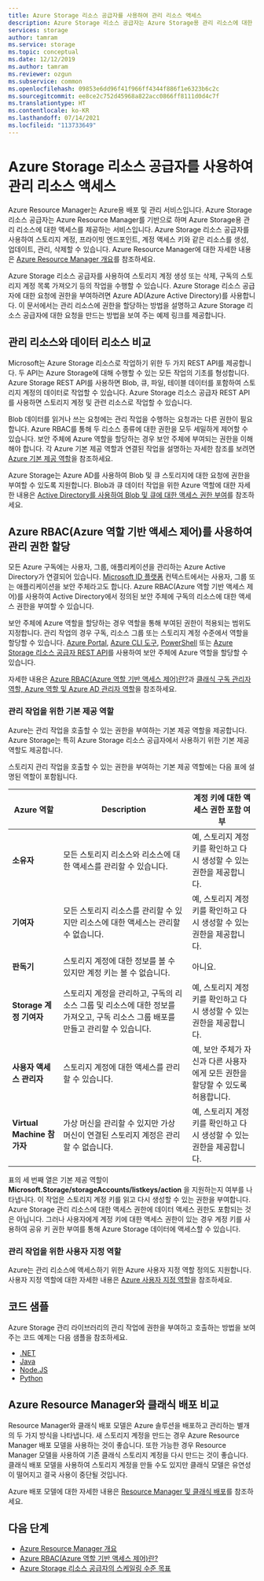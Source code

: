 ```yaml
---
title: Azure Storage 리소스 공급자를 사용하여 관리 리소스 액세스
description: Azure Storage 리소스 공급자는 Azure Storage용 관리 리소스에 대한 액세스를 제공하는 서비스입니다. Azure Storage 리소스 공급자를 사용하여 스토리지 계정, 프라이빗 엔드포인트, 계정 액세스 키와 같은 리소스를 생성, 업데이트, 관리, 삭제할 수 있습니다.
services: storage
author: tamram
ms.service: storage
ms.topic: conceptual
ms.date: 12/12/2019
ms.author: tamram
ms.reviewer: ozgun
ms.subservice: common
ms.openlocfilehash: 09853e6dd96f41f966ff4344f886f1e6323b6c2c
ms.sourcegitcommit: ee8ce2c752d45968a822acc0866ff8111d0d4c7f
ms.translationtype: HT
ms.contentlocale: ko-KR
ms.lasthandoff: 07/14/2021
ms.locfileid: "113733649"
---
```

# <a name="use-the-azure-storage-resource-provider-to-access-management-resources"></a>Azure Storage 리소스 공급자를 사용하여 관리 리소스 액세스

Azure Resource Manager는 Azure용 배포 및 관리 서비스입니다. Azure Storage 리소스 공급자는 Azure Resource Manager를 기반으로 하며 Azure Storage용 관리 리소스에 대한 액세스를 제공하는 서비스입니다. Azure Storage 리소스 공급자를 사용하여 스토리지 계정, 프라이빗 엔드포인트, 계정 액세스 키와 같은 리소스를 생성, 업데이트, 관리, 삭제할 수 있습니다. Azure Resource Manager에 대한 자세한 내용은 [Azure Resource Manager 개요](../../azure-resource-manager/management/overview.md)를 참조하세요.

Azure Storage 리소스 공급자를 사용하여 스토리지 계정 생성 또는 삭제, 구독의 스토리지 계정 목록 가져오기 등의 작업을 수행할 수 있습니다. Azure Storage 리소스 공급자에 대한 요청에 권한을 부여하려면 Azure AD(Azure Active Directory)를 사용합니다. 이 문서에서는 관리 리소스에 권한을 할당하는 방법을 설명하고 Azure Storage 리소스 공급자에 대한 요청을 만드는 방법을 보여 주는 예제 링크를 제공합니다.

## <a name="management-resources-versus-data-resources"></a>관리 리소스와 데이터 리소스 비교

Microsoft는 Azure Storage 리소스로 작업하기 위한 두 가지 REST API를 제공합니다. 두 API는 Azure Storage에 대해 수행할 수 있는 모든 작업의 기초를 형성합니다. Azure Storage REST API를 사용하면 Blob, 큐, 파일, 테이블 데이터를 포함하여 스토리지 계정의 데이터로 작업할 수 있습니다. Azure Storage 리소스 공급자 REST API를 사용하면 스토리지 계정 및 관련 리소스로 작업할 수 있습니다.

Blob 데이터를 읽거나 쓰는 요청에는 관리 작업을 수행하는 요청과는 다른 권한이 필요합니다. Azure RBAC를 통해 두 리소스 종류에 대한 권한을 모두 세밀하게 제어할 수 있습니다. 보안 주체에 Azure 역할을 할당하는 경우 보안 주체에 부여되는 권한을 이해해야 합니다. 각 Azure 기본 제공 역할과 연결된 작업을 설명하는 자세한 참조를 보려면 [Azure 기본 제공 역할](../../role-based-access-control/built-in-roles.md)을 참조하세요.

Azure Storage는 Azure AD를 사용하여 Blob 및 큐 스토리지에 대한 요청에 권한을 부여할 수 있도록 지원합니다. Blob과 큐 데이터 작업을 위한 Azure 역할에 대한 자세한 내용은 [Active Directory를 사용하여 Blob 및 큐에 대한 액세스 권한 부여](authorize-data-access.md)를 참조하세요.

## <a name="assign-management-permissions-with-azure-role-based-access-control-azure-rbac"></a>Azure RBAC(Azure 역할 기반 액세스 제어)를 사용하여 관리 권한 할당

모든 Azure 구독에는 사용자, 그룹, 애플리케이션을 관리하는 Azure Active Directory가 연결되어 있습니다. [Microsoft ID 플랫폼](../../active-directory/develop/index.yml) 컨텍스트에서는 사용자, 그룹 또는 애플리케이션을 보안 주체라고도 합니다. Azure RBAC(Azure 역할 기반 액세스 제어)를 사용하여 Active Directory에서 정의된 보안 주체에 구독의 리소스에 대한 액세스 권한을 부여할 수 있습니다.

보안 주체에 Azure 역할을 할당하는 경우 역할을 통해 부여된 권한이 적용되는 범위도 지정합니다. 관리 작업의 경우 구독, 리소스 그룹 또는 스토리지 계정 수준에서 역할을 할당할 수 있습니다. [Azure Portal](https://portal.azure.com/), [Azure CLI 도구](/cli/azure/install-classic-cli), [PowerShell](/powershell/azure/) 또는 [Azure Storage 리소스 공급자 REST API](/rest/api/storagerp)를 사용하여 보안 주체에 Azure 역할을 할당할 수 있습니다.

자세한 내용은 [Azure RBAC(Azure 역할 기반 액세스 제어)란?](../../role-based-access-control/overview.md)과 [클래식 구독 관리자 역할, Azure 역할 및 Azure AD 관리자 역할](../../role-based-access-control/rbac-and-directory-admin-roles.md)을 참조하세요.

### <a name="built-in-roles-for-management-operations"></a>관리 작업을 위한 기본 제공 역할

Azure는 관리 작업을 호출할 수 있는 권한을 부여하는 기본 제공 역할을 제공합니다. Azure Storage는 특히 Azure Storage 리소스 공급자에서 사용하기 위한 기본 제공 역할도 제공합니다.

스토리지 관리 작업을 호출할 수 있는 권한을 부여하는 기본 제공 역할에는 다음 표에 설명된 역할이 포함됩니다.

|    Azure 역할    |    Description    |    계정 키에 대한 액세스 권한 포함 여부    |
|---------------------------------|------------------------------------------------------------------------------------------------------------------------------------------------------------------------|---------------------------------------------------------------------------------------|
| **소유자** | 모든 스토리지 리소스와 리소스에 대한 액세스를 관리할 수 있습니다.  | 예, 스토리지 계정 키를 확인하고 다시 생성할 수 있는 권한을 제공합니다. |
| **기여자**  | 모든 스토리지 리소스를 관리할 수 있지만 리소스에 대한 액세스는 관리할 수 없습니다. | 예, 스토리지 계정 키를 확인하고 다시 생성할 수 있는 권한을 제공합니다. |
| **판독기** | 스토리지 계정에 대한 정보를 볼 수 있지만 계정 키는 볼 수 없습니다. | 아니요. |
| **Storage 계정 기여자** | 스토리지 계정을 관리하고, 구독의 리소스 그룹 및 리소스에 대한 정보를 가져오고, 구독 리소스 그룹 배포를 만들고 관리할 수 있습니다. | 예, 스토리지 계정 키를 확인하고 다시 생성할 수 있는 권한을 제공합니다. |
| **사용자 액세스 관리자** | 스토리지 계정에 대한 액세스를 관리할 수 있습니다.   | 예, 보안 주체가 자신과 다른 사용자에게 모든 권한을 할당할 수 있도록 허용합니다. |
| **Virtual Machine 참가자** | 가상 머신을 관리할 수 있지만 가상 머신이 연결된 스토리지 계정은 관리할 수 없습니다.   | 예, 스토리지 계정 키를 확인하고 다시 생성할 수 있는 권한을 제공합니다. |

표의 세 번째 열은 기본 제공 역할이 **Microsoft.Storage/storageAccounts/listkeys/action** 을 지원하는지 여부를 나타냅니다. 이 작업은 스토리지 계정 키를 읽고 다시 생성할 수 있는 권한을 부여합니다. Azure Storage 관리 리소스에 대한 액세스 권한에 데이터 액세스 권한도 포함되는 것은 아닙니다. 그러나 사용자에게 계정 키에 대한 액세스 권한이 있는 경우 계정 키를 사용하여 공유 키 권한 부여를 통해 Azure Storage 데이터에 액세스할 수 있습니다.

### <a name="custom-roles-for-management-operations"></a>관리 작업을 위한 사용자 지정 역할

Azure는 관리 리소스에 액세스하기 위한 Azure 사용자 지정 역할 정의도 지원합니다. 사용자 지정 역할에 대한 자세한 내용은 [Azure 사용자 지정 역할](../../role-based-access-control/custom-roles.md)을 참조하세요.

## <a name="code-samples"></a>코드 샘플

Azure Storage 관리 라이브러리의 관리 작업에 권한을 부여하고 호출하는 방법을 보여 주는 코드 예제는 다음 샘플을 참조하세요.

- [.NET](https://github.com/Azure-Samples/storage-dotnet-resource-provider-getting-started)
- [Java](https://github.com/Azure-Samples/storage-java-manage-storage-accounts)
- [Node.JS](https://github.com/Azure-Samples/storage-node-resource-provider-getting-started)
- [Python](https://github.com/Azure-Samples/storage-python-manage)

## <a name="azure-resource-manager-versus-classic-deployments"></a>Azure Resource Manager와 클래식 배포 비교

Resource Manager와 클래식 배포 모델은 Azure 솔루션을 배포하고 관리하는 별개의 두 가지 방식을 나타냅니다. 새 스토리지 계정을 만드는 경우 Azure Resource Manager 배포 모델을 사용하는 것이 좋습니다. 또한 가능한 경우 Resource Manager 모델을 사용하여 기존 클래식 스토리지 계정을 다시 만드는 것이 좋습니다. 클래식 배포 모델을 사용하여 스토리지 계정을 만들 수도 있지만 클래식 모델은 유연성이 떨어지고 결국 사용이 중단될 것입니다.

Azure 배포 모델에 대한 자세한 내용은 [Resource Manager 및 클래식 배포](../../azure-resource-manager/management/deployment-models.md)를 참조하세요.

## <a name="next-steps"></a>다음 단계

- [Azure Resource Manager 개요](../../azure-resource-manager/management/overview.md)
- [Azure RBAC(Azure 역할 기반 액세스 제어)란?](../../role-based-access-control/overview.md)
- [Azure Storage 리소스 공급자의 스케일링 수준 목표](scalability-targets-resource-provider.md)